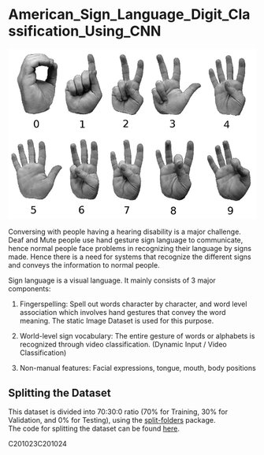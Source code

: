 # American_Sign_Language_Digit_Classification_Using_CNN

![American Digit Classification](https://github.com/VikrantShah/American_Sign_Language_Digit_Classification_Using_CNN/blob/main/american_sign_digit.png)

Conversing with people having a hearing disability is a major challenge. Deaf and Mute people use hand gesture sign language to communicate, hence normal people face problems in recognizing their language by signs made. Hence there is a need for systems that recognize the different signs and conveys the information to normal people.

Sign language is a visual language. It mainly consists of 3 major components:

1. Fingerspelling: Spell out words character by character, and word level association which involves hand gestures that convey the word meaning. The static Image Dataset is used for this purpose.

2. World-level sign vocabulary: The entire gesture of words or alphabets is recognized through video classification. (Dynamic Input / Video Classification)

3. Non-manual features: Facial expressions, tongue, mouth, body positions

## Splitting the Dataset
This dataset is divided into 70:30:0 ratio (70% for Training, 30% for Validation, and 0% for Testing), using the [split-folders](https://pypi.org/project/split-folders/) package.
<br>
The code for splitting the dataset can be found [here](https://github.com/VikrantShah/Python_Programs/blob/main/Splitting_train_validation_test.py).

C201023C201024
